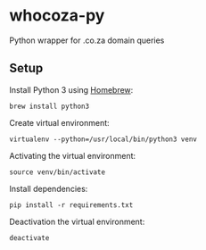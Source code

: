 # whocoza-py

Python wrapper for .co.za domain queries


## Setup

Install Python 3 using [Homebrew](http://brew.sh):

    brew install python3

Create virtual environment:

    virtualenv --python=/usr/local/bin/python3 venv

Activating the virtual environment:

    source venv/bin/activate

Install dependencies:

    pip install -r requirements.txt

Deactivation the virtual environment:

    deactivate
